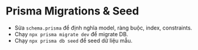 # Prisma Migrations & Seed

- Sửa `schema.prisma` để định nghĩa model, ràng buộc, index, constraints.
- Chạy `npx prisma migrate dev` để migrate DB.
- Chạy `npx prisma db seed` để seed dữ liệu mẫu.
